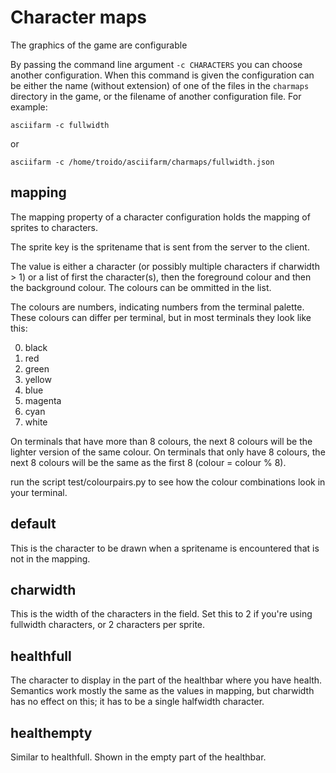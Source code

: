 
# Character maps

The graphics of the game are configurable

By passing the command line argument `-c CHARACTERS` you can choose another configuration.
When this command is given the configuration can be either the name (without extension) of one of the files in the `charmaps` directory in the game, or the filename of another configuration file.
For example:

    asciifarm -c fullwidth

or

    asciifarm -c /home/troido/asciifarm/charmaps/fullwidth.json

## mapping

The mapping property of a character configuration holds the mapping of sprites to characters.

The sprite key is the spritename that is sent from the server to the client.

The value is either a character (or possibly multiple characters if charwidth > 1) or a list of first the character(s), then the foreground colour and then the background colour. The colours can be ommitted in the list.

The colours are numbers, indicating numbers from the terminal palette.
These colours can differ per terminal, but in most terminals they look like this:

0. black
1. red
2. green
3. yellow
4. blue
5. magenta
6. cyan
7. white

On terminals that have more than 8 colours, the next 8 colours will be the lighter version of the same colour.
On terminals that only have 8 colours, the next 8 colours will be the same as the first 8 (colour = colour % 8).

run the script test/colourpairs.py to see how the colour combinations look in your terminal.

## default

This is the character to be drawn when a spritename is encountered that is not in the mapping.

## charwidth

This is the width of the characters in the field. Set this to 2 if you're using fullwidth characters, or 2 characters per sprite.

## healthfull

The character to display in the part of the healthbar where you have health.
Semantics work mostly the same as the values in mapping, but charwidth has no effect on this; it has to be a single halfwidth character.

## healthempty

Similar to healthfull. Shown in the empty part of the healthbar.

